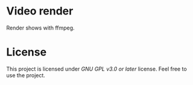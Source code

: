 # Video render
Render shows with ffmpeg.
# License
This project is licensed under *GNU GPL v3.0 or later* license. Feel free to use the project.
